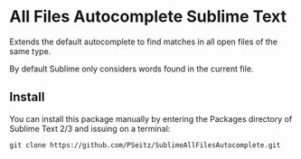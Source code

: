 All Files Autocomplete Sublime Text
===========================================================

Extends the default autocomplete to find matches in all open files of the same type.

By default Sublime only considers words found in the current file.


Install
-------

You can install this package manually by entering the Packages directory of Sublime Text 2/3 and issuing on a terminal:

    git clone https://github.com/PSeitz/SublimeAllFilesAutocomplete.git

